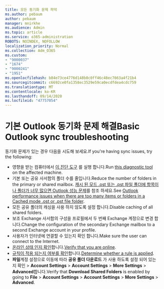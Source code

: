 ```yaml
---
title: 모든 동기화 문제 파악
ms.author: pebaum
author: pebaum
manager: mnirkhe
ms.audience: Admin
ms.topic: article
ms.service: o365-administration
ROBOTS: NOINDEX, NOFOLLOW
localization_priority: Normal
ms.collection: Adm_O365
ms.custom:
- "9000037"
- "1674"
- "9000241"
- "1951"
ms.openlocfilehash: b84e73ce4776d148b8c0ff46c48ec7663a4f21b4
ms.sourcegitcommit: c6692ce0fa1358ec3529e59ca0ecdfdea4cdc759
ms.translationtype: MT
ms.contentlocale: ko-KR
ms.lasthandoff: 09/14/2020
ms.locfileid: "47757054"
---
```

# <a name="basic-outlook-sync-troubleshooting"></a><span data-ttu-id="3b60d-102">기본 Outlook 동기화 문제 해결</span><span class="sxs-lookup"><span data-stu-id="3b60d-102">Basic Outlook sync troubleshooting</span></span>

<span data-ttu-id="3b60d-103">동기화 문제가 있는 경우 다음을 시도해 보세요.</span><span class="sxs-lookup"><span data-stu-id="3b60d-103">If you're having sync issues, try the following:</span></span>

- <span data-ttu-id="3b60d-104">영향을 받는 컴퓨터에서 [이 진단 도구](https://aka.ms/sara-outlooksendreceive) 를 실행 합니다.</span><span class="sxs-lookup"><span data-stu-id="3b60d-104">Run [this diagnostic tool](https://aka.ms/sara-outlooksendreceive) on the affected machine.</span></span>
- <span data-ttu-id="3b60d-105">기본 또는 공유 사서함의 폴더 수를 줄입니다.</span><span class="sxs-lookup"><span data-stu-id="3b60d-105">Reduce the number of folders in the primary or shared mailbox.</span></span> <span data-ttu-id="3b60d-106">[캐시 된 모드 .ost 또는 .pst 파일 폴더에 항목이 나 폴더가 너무 많으면 Outlook 성능 문제](https://support.microsoft.com/help/2768656/outlook-performance-issues-when-there-are-too-many-items-or-folders-in)를 참조 하세요.</span><span class="sxs-lookup"><span data-stu-id="3b60d-106">See [Outlook performance issues when there are too many items or folders in a Cached mode .ost or .pst file folder](https://support.microsoft.com/help/2768656/outlook-performance-issues-when-there-are-too-many-items-or-folders-in).</span></span>
- <span data-ttu-id="3b60d-107">모든 공유 폴더의 캐싱을 사용 하지 않도록 설정 합니다.</span><span class="sxs-lookup"><span data-stu-id="3b60d-107">Disable caching of all shared folders.</span></span>
- <span data-ttu-id="3b60d-108">보조 Exchange 사서함의 구성을 프로필에서 두 번째 Exchange 계정으로 변경 합니다.</span><span class="sxs-lookup"><span data-stu-id="3b60d-108">Change the configuration of the secondary Exchange mailbox to a second Exchange account in your profile.</span></span>
- <span data-ttu-id="3b60d-109">사용자가 인터넷에 연결할 수 있는지 확인 합니다.</span><span class="sxs-lookup"><span data-stu-id="3b60d-109">Make sure the user can connect to the Internet.</span></span> 
- <span data-ttu-id="3b60d-110">[온라인 상태 인지 확인](https://support.office.com/article/2460e4a8-16c7-47fc-b204-b1549275aac9)합니다.</span><span class="sxs-lookup"><span data-stu-id="3b60d-110">[Verify that you are online](https://support.office.com/article/2460e4a8-16c7-47fc-b204-b1549275aac9).</span></span>
- <span data-ttu-id="3b60d-111">[규칙이 적용 되는지 여부를 확인](https://support.office.com/article/C24F5DEA-9465-4DF4-AD17-A50704D66C59)합니다.</span><span class="sxs-lookup"><span data-stu-id="3b60d-111">[Determine whether a rule is applied](https://support.office.com/article/C24F5DEA-9465-4DF4-AD17-A50704D66C59).</span></span>
- <span data-ttu-id="3b60d-112">**파일**계정 설정으로 이동에 따라 **공유 폴더 다운로드** 가 사용 하도록 설정 되어 있는지 확인  >  **Account Settings**  >  **Account Settings**  >  **More Settings**  >  **Advanced**합니다.</span><span class="sxs-lookup"><span data-stu-id="3b60d-112">Verify that **Download Shared Folders** is enabled by going to **File** > **Account Settings** > **Account Settings** > **More Settings** > **Advanced**.</span></span>
